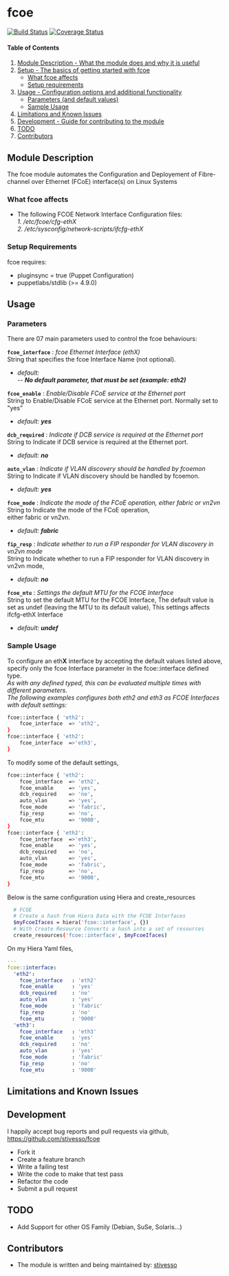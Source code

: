 # fcoe

[![Build Status](https://travis-ci.org/stivesso/fcoe.svg?branch=dev)](https://travis-ci.org/stivesso/fcoe)
[![Coverage Status](https://coveralls.io/repos/github/stivesso/fcoe/badge.svg?branch=dev)](https://coveralls.io/github/stivesso/fcoe?branch=dev)

#### Table of Contents

1. [Module Description - What the module does and why it is useful](#module-description)
2. [Setup - The basics of getting started with fcoe](#setup)
    * [What fcoe affects](#what-fcoe-affects)
    * [Setup requirements](#setup-requirements)
3. [Usage - Configuration options and additional functionality](#usage)
    * [Parameters (and default values)](#parameters)
    * [Sample Usage](#sample-usage)
4. [Limitations and Known Issues](#limitations-and-known-issues)
5. [Development - Guide for contributing to the module](#development)
6. [TODO](#TODO)
7. [Contributors](#contributors)

## Module Description

The fcoe module automates the Configuration and Deployement of Fibre-channel over Ethernet (FCoE) interface(s) on Linux Systems

### What fcoe affects

* The following FCOE Network Interface Configuration files:  
_1. /etc/fcoe/cfg-ethX_  
_2. /etc/sysconfig/network-scripts/ifcfg-ethX_  

### Setup Requirements

fcoe requires:  

- pluginsync = true (Puppet Configuration)  
- puppetlabs/stdlib (>= 4.9.0)

## Usage

### Parameters

There are 07 main parameters used to control the fcoe behaviours: 

**`fcoe_interface`** :  _fcoe Ethernet Interface (ethX)_  
String that specifies the fcoe Interface Name (not optional). 

- _default:_   
-- _**No default parameter, that must be set (example: eth2)**_

**`fcoe_enable`** : _Enable/Disable FCoE service at the Ethernet port_  
String to Enable/Disable FCoE service at the Ethernet port.
Normally set to "yes"
- _default:_ _**yes**_

**`dcb_required`** : _Indicate if DCB service is required at the Ethernet port_  
String to Indicate if DCB service is required at the Ethernet port.
- _default:_ _**no**_

**`auto_vlan`** : _Indicate if VLAN discovery should be handled by fcoemon_  
String to Indicate if VLAN discovery should be handled by fcoemon.
- _default:_ _**yes**_

**`fcoe_mode`** : _Indicate the mode of the FCoE operation, either fabric or vn2vn_  
String to Indicate the mode of the FCoE operation,  
either fabric or vn2vn.
- _default:_ _**fabric**_

**`fip_resp`** : _Indicate whether to run a FIP responder for VLAN discovery in vn2vn mode_  
String to Indicate whether to run a FIP responder for VLAN discovery in vn2vn mode,  
- _default:_ _**no**_

**`fcoe_mtu`** : _Settings the default MTU for the FCOE Interface_  
String to set the default MTU for the FCOE Interface,
The default value is set as undef (leaving the MTU to its default value),
This settings affects ifcfg-ethX Interface
- _default:_ _**undef**_

### Sample Usage

To configure an eth**X** interface by accepting the default values listed above, specify only the fcoe Interface parameter in the fcoe::interface defined type.  
_As with any defined typed,  this can be evaluated multiple times with different parameters._  
_The following examples configures both eth2 and eth3 as FCOE Interfaces with default settings:_

```sh
fcoe::interface { 'eth2':
    fcoe_interface  => 'eth2',
}
fcoe::interface { 'eth2':
    fcoe_interface  =>'eth3',
}
```
To modify some of the default settings,
```sh
fcoe::interface { 'eth2':
    fcoe_interface  => 'eth2',
    fcoe_enable     => 'yes',
    dcb_required    => 'no',
    auto_vlan       => 'yes',
    fcoe_mode       => 'fabric',
    fip_resp        => 'no',
    fcoe_mtu        => '9000',
}
fcoe::interface { 'eth2':
    fcoe_interface  =>'eth3',
    fcoe_enable     => 'yes',
    dcb_required    => 'no',
    auto_vlan       => 'yes',
    fcoe_mode       => 'fabric',
    fip_resp        => 'no',
    fcoe_mtu        => '9000',
}
```
Below is the same configuration using Hiera and create_resources
```sh
  # FCOE
  # Create a hash from Hiera Data with the FCOE Interfaces
  $myFcoeIfaces = hiera('fcoe::interface', {})
  # With Create Resource Converts a hash into a set of resources
  create_resources('fcoe::interface', $myFcoeIfaces)
```
On my Hiera Yaml files,
```yaml
---
fcoe::interface:
  'eth2':
    fcoe_interface   : 'eth2'
    fcoe_enable      : 'yes'
    dcb_required     : 'no'
    auto_vlan        : 'yes'
    fcoe_mode        : 'fabric'
    fip_resp         : 'no'
    fcoe_mtu         : '9000'
  'eth3':
    fcoe_interface   : 'eth3'
    fcoe_enable      : 'yes'
    dcb_required     : 'no'
    auto_vlan        : 'yes'
    fcoe_mode        : 'fabric'
    fip_resp         : 'no'
    fcoe_mtu         : '9000'


```

## Limitations and Known Issues

## Development
I happily accept bug reports and pull requests via github,  
https://github.com/stivesso/fcoe

- Fork it
- Create a feature branch
- Write a failing test
- Write the code to make that test pass
- Refactor the code
- Submit a pull request

## TODO

- Add Support for other OS Family (Debian, SuSe, Solaris...)

## Contributors

- The module is written and being maintained by: [stivesso](https://github.com/stivesso) 

